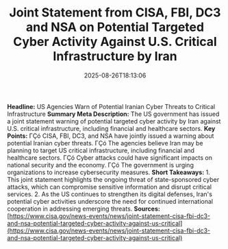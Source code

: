﻿---
title: "Joint Statement from CISA, FBI, DC3 and NSA on Potential Targeted Cyber Activity Against U.S. Critical Infrastructure by Iran"
date: "2025-08-26T18:13:06"
category: "Markets"
summary: ""
slug: "joint statement from cisa fbi dc3 and nsa on potential targe"
source_urls:
  - "https://www.cisa.gov/news-events/news/joint-statement-cisa-fbi-dc3-and-nsa-potential-targeted-cyber-activity-against-us-critical"
seo:
  title: "Joint Statement from CISA, FBI, DC3 and NSA on Potential Targeted Cyber Activity Against U.S. Critical Infrastructure by Iran | Hash n Hedge"
  description: ""
  keywords: ["news", "markets", "brief"]
---
**Headline:** US Agencies Warn of Potential Iranian Cyber Threats to Critical Infrastructure  **Summary Meta Description:** The US government has issued a joint statement warning of potential targeted cyber activity by Iran against U.S. critical infrastructure, including financial and healthcare sectors.  **Key Points:**  ΓÇó CISA, FBI, DC3, and NSA have jointly issued a warning about potential Iranian cyber threats. ΓÇó The agencies believe Iran may be planning to target US critical infrastructure, including financial and healthcare sectors. ΓÇó Cyber attacks could have significant impacts on national security and the economy. ΓÇó The government is urging organizations to increase cybersecurity measures.  **Short Takeaways:**  1. This joint statement highlights the ongoing threat of state-sponsored cyber attacks, which can compromise sensitive information and disrupt critical services. 2. As the US continues to strengthen its digital defenses, Iran's potential cyber activities underscore the need for continued international cooperation in addressing emerging threats.  **Sources:** [https://www.cisa.gov/news-events/news/joint-statement-cisa-fbi-dc3-and-nsa-potential-targeted-cyber-activity-against-us-critical](https://www.cisa.gov/news-events/news/joint-statement-cisa-fbi-dc3-and-nsa-potential-targeted-cyber-activity-against-us-critical) 
